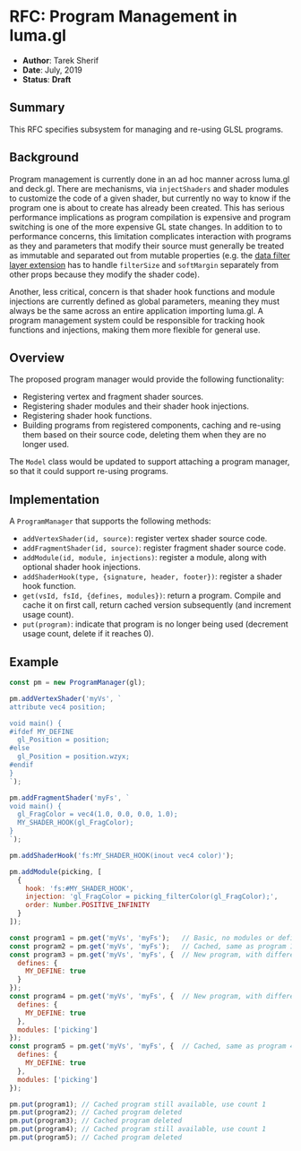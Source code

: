 # RFC: Program Management in luma.gl

* **Author**: Tarek Sherif
* **Date**: July, 2019
* **Status**: **Draft**


## Summary

This RFC specifies subsystem for managing and re-using GLSL programs.


## Background

Program management is currently done in an ad hoc manner across luma.gl and deck.gl. There are mechanisms, via `injectShaders` and shader modules to customize the code of a given shader, but currently no way to know if the program one is about to create has already been created. This has serious performance implications as program compilation is expensive and program switching is one of the more expensive GL state changes. In addition to to performance concerns, this limitation complicates interaction with programs as they and parameters that modify their source must generally be treated as immutable and separated out from mutable properties (e.g. the [data filter layer extension](https://github.com/uber/deck.gl/blob/6113d2c8984c406e9df59c16f19630a18f36c42d/modules/extensions/src/data-filter/data-filter.js#L42) has to handle `filterSize`  and `softMargin` separately from other props because they modify the shader code).

Another, less critical, concern is that shader hook functions and module injections are currently defined as global parameters, meaning they must always be the same across an entire application importing luma.gl. A program management system could be responsible for tracking hook functions and injections, making them more flexible for general use.


## Overview

The proposed program manager would provide the following functionality:
- Registering vertex and fragment shader sources.
- Registering shader modules and their shader hook injections.
- Registering shader hook functions.
- Building programs from registered components, caching and re-using them based on their source code, deleting them when they are no longer used.

The `Model` class would be updated to support attaching a program manager, so that it could support re-using programs.


## Implementation

A `ProgramManager` that supports the following methods:
- `addVertexShader(id, source)`: register vertex shader source code.
- `addFragmentShader(id, source)`: register fragment shader source code.
- `addModule(id, module, injections)`: register a module, along with optional shader hook injections.
- `addShaderHook(type, {signature, header, footer})`: register a shader hook function.
- `get(vsId, fsId, {defines, modules})`: return a program. Compile and cache it on first call, return cached version subsequently (and increment usage count).
- `put(program)`: indicate that program is no longer being used (decrement usage count, delete if it reaches 0).


## Example

```js
const pm = new ProgramManager(gl);

pm.addVertexShader('myVs', `
attribute vec4 position;

void main() {
#ifdef MY_DEFINE
  gl_Position = position;
#else
  gl_Position = position.wzyx;
#endif
}
`);

pm.addFragmentShader('myFs', `
void main() {
  gl_FragColor = vec4(1.0, 0.0, 0.0, 1.0);
  MY_SHADER_HOOK(gl_FragColor);
}
`);

pm.addShaderHook('fs:MY_SHADER_HOOK(inout vec4 color)');

pm.addModule(picking, [
  {
    hook: 'fs:#MY_SHADER_HOOK',
    injection: 'gl_FragColor = picking_filterColor(gl_FragColor);',
    order: Number.POSITIVE_INFINITY
  }
]);

const program1 = pm.get('myVs', 'myFs');   // Basic, no modules or defines
const program2 = pm.get('myVs', 'myFs');   // Cached, same as program 1, use count 2
const program3 = pm.get('myVs', 'myFs', {  // New program, with different source based on define
  defines: {
    MY_DEFINE: true
  }
});
const program4 = pm.get('myVs', 'myFs', {  // New program, with different source based on module and its injection
  defines: {
    MY_DEFINE: true
  },
  modules: ['picking']
});
const program5 = pm.get('myVs', 'myFs', {  // Cached, same as program 4, use count 2
  defines: {
    MY_DEFINE: true
  },
  modules: ['picking']
});

pm.put(program1); // Cached program still available, use count 1
pm.put(program2); // Cached program deleted
pm.put(program3); // Cached program deleted
pm.put(program4); // Cached program still available, use count 1
pm.put(program5); // Cached program deleted

```
